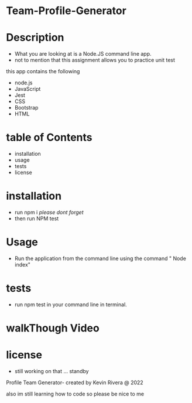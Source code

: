 # Team-Profile-Generator

# Description 
- What you are looking at is a Node.JS command line app. 
- not to mention that this assignment allows you to practice unit test 

this app contains the following 
- node.js
- JavaScript
- Jest
- CSS
- Bootstrap
- HTML

# table of Contents
- installation 
- usage 
- tests
- license 

# installation 
- run npm i *please dont forget* 
- then run NPM test 

# Usage 
- Run the application from the command line using the command " Node index" 

# tests 

- run npm test in your command line in terminal. 

# walkThough Video 

# license 
- still working on that ... standby 


Profile Team Generator- created by Kevin Rivera @ 2022 

also im still learning how to code so please be nice to me 